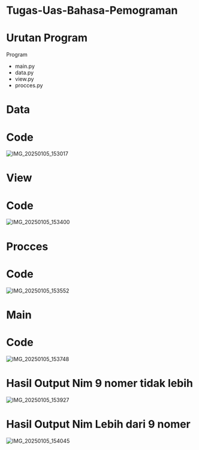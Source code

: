 # Tugas-Uas-Bahasa-Pemograman

# Urutan Program
 Program
 - main.py
 - data.py
 - view.py
 - procces.py

# Data
# Code


![IMG_20250105_153017](https://github.com/user-attachments/assets/90b8092f-314f-437d-9fe9-78ac81e58610)

# View
# Code

![IMG_20250105_153400](https://github.com/user-attachments/assets/9a712c14-fd7d-4076-8e82-bb0761c0a34d)

# Procces 
# Code

![IMG_20250105_153552](https://github.com/user-attachments/assets/f9d059e2-6a4d-4844-9e9e-92de73ea140c)

# Main
# Code

![IMG_20250105_153748](https://github.com/user-attachments/assets/81327af2-250d-478b-83c1-de35d202a5e3)

# Hasil Output Nim 9 nomer tidak lebih
![IMG_20250105_153927](https://github.com/user-attachments/assets/c70b11d4-4d02-4199-a694-f69c023b90bd)

# Hasil Output Nim Lebih dari 9 nomer
![IMG_20250105_154045](https://github.com/user-attachments/assets/557beeec-913d-4245-9542-15d82afd5c1b)
